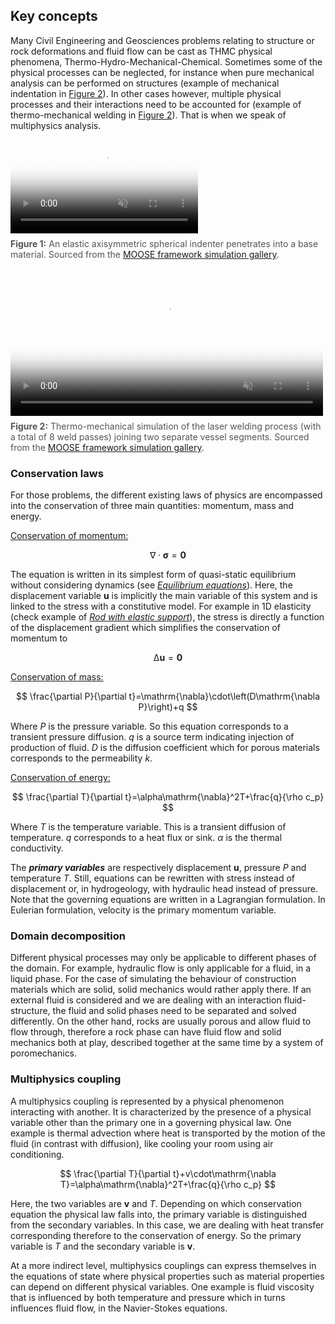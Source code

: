 ## Key concepts

Many Civil Engineering and Geosciences problems relating to structure or rock deformations and fluid flow can be cast as THMC physical phenomena, Thermo-Hydro-Mechanical-Chemical. Sometimes some of the physical processes can be neglected, for instance when pure mechanical analysis can be performed on structures (example of mechanical indentation in [Figure 2](#fig-indenter-video)). In other cases however, multiple physical processes and their interactions need to be accounted for (example of thermo-mechanical welding in [Figure 2](#fig-welding-video)). That is when we speak of multiphysics analysis.

<figure id="fig-indenter-video" style="text-align: left; margin: auto;">
  <video width="300" controls autoplay loop muted preload="metadata" poster="thumbnail.jpg">
    <source src="https://mooseframework.inl.gov/large_media/contact/2d_indenter.mp4" type="video/mp4">
    Your browser does not support the video tag.
  </video>
  <figcaption style="margin-top: 8px; font-size: 14px; color: #555; text-align: left;">
    <strong>Figure 1:</strong> An elastic axisymmetric spherical indenter penetrates into a base material. Sourced from the <a href="https://mooseframework.inl.gov/gallery.html" target="_blank" rel="noopener noreferrer">MOOSE framework simulation gallery</a>.
  </figcaption>
</figure>

<figure id="fig-welding-video" style="text-align: left; margin: auto;">
  <video width="500" controls autoplay loop muted preload="metadata" poster="thumbnail.jpg">
    <source src="https://mooseframework.inl.gov/large_media/gallery/weld.mp4" type="video/mp4">
    Your browser does not support the video tag.
  </video>
  <figcaption style="margin-top: 8px; font-size: 14px; color: #555; text-align: left;">
    <strong>Figure 2:</strong> Thermo-mechanical simulation of the laser welding process (with a total of 8 weld passes) joining two separate vessel segments. Sourced from the <a href="https://mooseframework.inl.gov/gallery.html" target="_blank" rel="noopener noreferrer">MOOSE framework simulation gallery</a>.
  </figcaption>
</figure>

### Conservation laws
For those problems, the different existing laws of physics are encompassed into the conservation of three main quantities: momentum, mass and energy.

<ins>Conservation of momentum:</ins>

$$
\mathrm{\nabla}\cdot\boldsymbol{\sigma}=\boldsymbol{0}
$$

The equation is written in its simplest form of quasi-static equilibrium without considering dynamics (see [<em>Equilibrium equations</em>](../../introduction/Exercises/supported-rod.ipynb)). Here, the displacement variable $\mathbf{u}$ is implicitly the main variable of this system and is linked to the stress with a constitutive model. For example in 1D elasticity (check example of [<em>Rod with elastic support</em>](../../continuum_linear/continuum_mechanics.md#equilibrium-equations)), the stress is directly a function of the displacement gradient which simplifies the conservation of momentum to

$$
\mathrm{\Delta \mathbf{u}}=\mathbf{0}
$$

<ins>Conservation of mass:</ins>

$$
\frac{\partial P}{\partial t}=\mathrm{\nabla}\cdot\left(D\mathrm{\nabla P}\right)+q
$$

Where $P$ is the pressure variable. So this equation corresponds to a transient pressure diffusion. $q$ is a source term indicating injection of production of fluid. $D$ is the diffusion coefficient which for porous materials corresponds to the permeability $k$.

<ins>Conservation of energy:</ins>

$$
\frac{\partial T}{\partial t}=\alpha\mathrm{\nabla}^2T+\frac{q}{\rho c_p}
$$

Where $T$ is the temperature variable. This is a transient diffusion of temperature. $q$ corresponds to a heat flux or sink. $\alpha$ is the thermal conductivity.

The ***primary variables*** are respectively displacement $\mathbf{u}$, pressure $P$ and temperature $T$.
Still, equations can be rewritten with stress instead of displacement or, in hydrogeology, with hydraulic head instead of pressure.
Note that the governing equations are written in a Lagrangian formulation. In Eulerian formulation, velocity is the primary momentum variable.

### Domain decomposition
Different physical processes may only be applicable to different phases of the domain. For example, hydraulic flow is only applicable for a fluid, in a liquid phase. For the case of simulating the behaviour of construction materials which are solid, solid mechanics would rather apply there. If an external fluid is considered and we are dealing with an interaction fluid-structure, the fluid and solid phases need to be separated and solved differently. On the other hand, rocks are usually porous and allow fluid to flow through, therefore a rock phase can have fluid flow and solid mechanics both at play, described together at the same time by a system of poromechanics.

### Multiphysics coupling
A multiphysics coupling is represented by a physical phenomenon interacting with another. It is characterized by the presence of a physical variable other than the primary one in a governing physical law. One example is thermal advection where heat is transported by the motion of the fluid (in contrast with diffusion), like cooling your room using air conditioning.

$$
\frac{\partial T}{\partial t}+v\cdot\mathrm{\nabla T}=\alpha\mathrm{\nabla}^2T+\frac{q}{\rho c_p}
$$

Here, the two variables are $\mathbf{v}$ and $T$. Depending on which conservation equation the physical law falls into, the primary variable is distinguished from the secondary variables. In this case, we are dealing with heat transfer corresponding therefore to the conservation of energy. So the primary variable is $T$ and the secondary variable is $\mathbf{v}$.

At a more indirect level, multiphysics couplings can express themselves in the equations of state where physical properties such as material properties can depend on different physical variables. One example is fluid viscosity that is influenced by both temperature and pressure which in turns influences fluid flow, in the Navier-Stokes equations.
